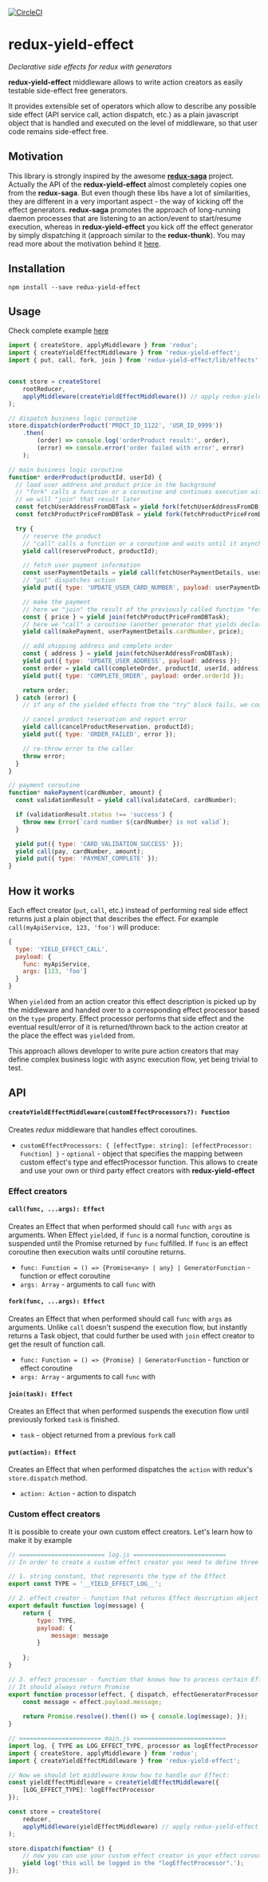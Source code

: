 [![CircleCI](https://circleci.com/gh/wzrdzl/redux-yield-effect.svg?style=shield)](https://circleci.com/gh/wzrdzl/redux-yield-effect)

# redux-yield-effect
_Declarative side effects for redux with generators_

__redux-yield-effect__ middleware allows to write action creators as easily testable side-effect free generators.

It provides extensible set of operators which allow to describe any possible side effect (API service call, action dispatch, etc.) as a plain javascript object that is handled and executed on the level of middleware, so that user code remains side-effect free.

## Motivation

This library is strongly inspired by the awesome [__redux-saga__](https://github.com/yelouafi/redux-saga) project. Actually the API of the __redux-yield-effect__
almost completely copies one from the __redux-saga__. But even though these libs have a lot of similarities, they are 
different in a very important aspect - the way of kicking off the effect generators. __redux-saga__ promotes the approach of 
long-running daemon processes that are listening to an action/event to start/resume execution, whereas in __redux-yield-effect__
you kick off the effect generator by simply dispatching it (approach similar to the __redux-thunk__).
You may read more about the motivation behind it [here](https://github.com/yelouafi/redux-saga/issues/123).

## Installation

`npm install --save redux-yield-effect`

## Usage

Check complete example [here](https://github.com/wizardzloy/redux-yield-effect/blob/master/examples/index.js)

````js
import { createStore, applyMiddleware } from 'redux';
import { createYieldEffectMiddleware } from 'redux-yield-effect';
import { put, call, fork, join } from 'redux-yield-effect/lib/effects';


const store = createStore(
    rootReducer,
    applyMiddleware(createYieldEffectMiddleware()) // apply redux-yield-effect middleware
);

// dispatch business logic coroutine
store.dispatch(orderProduct('PRDCT_ID_1122', 'USR_ID_9999'))
    .then(
        (order) => console.log('orderProduct result:', order),
        (error) => console.error('order failed with error', error)
    );

// main business logic coroutine
function* orderProduct(productId, userId) {
  // load user address and product price in the background
  // "fork" calls a function or a coroutine and continues execution without waiting for a result
  // we will "join" that result later
  const fetchUserAddressFromDBTask = yield fork(fetchUserAddressFromDB, userId);
  const fetchProductPriceFromDBTask = yield fork(fetchProductPriceFromDB, userId);

  try {
    // reserve the product
    // "call" calls a function or a coroutine and waits until it asynchronously resolves
    yield call(reserveProduct, productId);

    // fetch user payment information
    const userPaymentDetails = yield call(fetchUserPaymentDetails, userId);
    // "put" dispatches action
    yield put({ type: 'UPDATE_USER_CARD_NUMBER', payload: userPaymentDetails.cardNumber });

    // make the payment
    // here we "join" the result of the previously called function "fetchProductPriceFromDB", so wait until it is done
    const { price } = yield join(fetchProductPriceFromDBTask);
    // here we "call" a coroutine (another generator that yields declarative effects)
    yield call(makePayment, userPaymentDetails.cardNumber, price);

    // add shipping address and complete order
    const { address } = yield join(fetchUserAddressFromDBTask);
    yield put({ type: 'UPDATE_USER_ADDRESS', payload: address });
    const order = yield call(completeOrder, productId, userId, address);
    yield put({ type: 'COMPLETE_ORDER', payload: order.orderId });

    return order;
  } catch (error) {
    // if any of the yielded effects from the "try" block fails, we could catch that error here

    // cancel product reservation and report error
    yield call(cancelProductReservation, productId);
    yield put({ type: 'ORDER_FAILED', error });

    // re-throw error to the caller
    throw error;
  }
}

// payment coroutine
function* makePayment(cardNumber, amount) {
  const validationResult = yield call(validateCard, cardNumber);

  if (validationResult.status !== 'success') {
    throw new Error(`card number ${cardNumber} is not valid`);
  }

  yield put({ type: 'CARD_VALIDATION_SUCCESS' });
  yield call(pay, cardNumber, amount);
  yield put({ type: 'PAYMENT_COMPLETE' });
}
````

## How it works
Each effect creator (`put`, `call`, etc.) instead of performing real side effect returns just a plain object that describes the effect.
For example `call(myApiService, 123, 'foo')` will produce:
````js
{ 
  type: 'YIELD_EFFECT_CALL',
  payload: {
    func: myApiService,
    args: [123, 'foo']
  }
}
````
When `yield`ed from an action creator this effect description is picked up by the middleware and handed over to a corresponding effect processor based on the `type` property. Effect processor performs that side effect and the eventual result/error of it is returned/thrown back to the action creator at the place the effect was `yield`ed from.

This approach allows developer to write pure action creators that may define complex business logic with async execution flow, yet being trivial to test.

## API

#### `createYieldEffectMiddleware(customEffectProcessors?): Function`
Creates _redux_ middleware that handles effect coroutines.
- `customEffectProcessors: { [effectType: string]: [effectProcessor: Function] }` - `optional` - object that specifies the  mapping between custom effect's type and effectProcessor function. This allows to create and use your own or third party effect creators with __redux-yield-effect__

### Effect creators

#### `call(func, ...args): Effect`
Creates an Effect that when performed should call `func` with `args` as arguments. When Effect `yield`ed, if `func` is a normal function, coroutine is suspended until the Promise returned by `func` fulfilled. If `func` is an effect coroutine then execution waits until coroutine returns.
- `func: Function = () => {Promise<any> | any} | GeneratorFunction` - function or effect coroutine
- `args: Array` - arguments to call `func` with

#### `fork(func, ...args): Effect`
Creates an Effect that when performed should call `func` with `args` as arguments. Unlike `call` doesn't suspend the execution flow, but instantly returns a Task object, that could further be used with `join` effect creator to get the result of function call.
- `func: Function = () => {Promise} | GeneratorFunction` - function or effect coroutine
- `args: Array` - arguments to call `func` with

#### `join(task): Effect`
Creates an Effect that when performed suspends the execution flow until previously forked `task` is finished.
- `task` - object returned from a previous `fork` call

#### `put(action): Effect`
Creates an Effect that when performed dispatches the `action` with redux's `store.dispatch` method.
- `action: Action` - action to dispatch

### Custom effect creators

It is possible to create your own custom effect creators. Let's learn how to make it by example
````js
// ======================== log.js ==========================
// In order to create a custom effect creator you need to define three things:

// 1. string constant, that represents the type of the Effect
export const TYPE = '__YIELD_EFFECT_LOG__';

// 2. effect creator - function that returns Effect description object
export default function log(message) {
    return {
        type: TYPE,
        payload: {
            message: message
        }
        
    };
}

// 3. effect processor - function that knows how to process certain Effect.
// It should always return Promise
export function processor(effect, { dispatch, effectGeneratorProcessor }) {
    const message = effect.payload.message;
    
    return Promise.resolve().then(() => { console.log(message); });
}

// ======================= main.js ==========================
import log, { TYPE as LOG_EFFECT_TYPE, processor as logEffectProcessor } from './log';
import { createStore, applyMiddleware } from 'redux';
import { createYieldEffectMiddleware } from 'redux-yield-effect';

// Now we should let middleware know how to handle our Effect:
const yieldEffectMiddleware = createYieldEffectMiddleware({
    [LOG_EFFECT_TYPE]: logEffectProcessor
});

const store = createStore(
    reducer,
    applyMiddleware(yieldEffectMiddleware) // apply redux-yield-effect middleware
);

store.dispatch(function* () {
    // now you can use your custom effect creator in your effect coroutine
    yield log('this will be logged in the "logEffectProcessor".');
});

````
